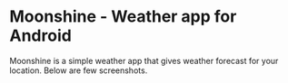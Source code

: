# Moonshine - Weather app for Android

Moonshine is a simple weather app that gives weather forecast for your location. Below are few screenshots. 
